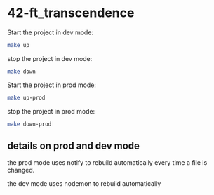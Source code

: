 # 42-ft_transcendence

Start the project in dev mode:

```bash
make up
```

stop the project in dev mode:

```bash
make down
```

Start the project in prod mode:

```bash
make up-prod
```

stop the project in prod mode:

```bash
make down-prod
```

## details on prod and dev mode

the prod mode uses notify to rebuild automatically
every time a file is changed.

the dev mode uses nodemon to rebuild automatically
